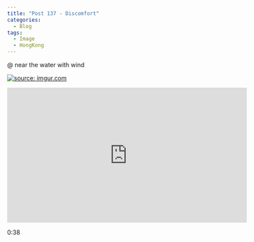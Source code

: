 ```yaml
---
title: "Post 137 - Discomfort"
categories:
  - Blog
tags:
  - Image
  - HongKong
---
```


@ near the water with wind

<a href="https://imgur.com/8gI3dU2"><img src="https://i.imgur.com/8gI3dU2.jpg" title="source: imgur.com" /></a>

<iframe width="560" height="315" src="https://www.youtube.com/embed/6xZWW8ZQvVs" title="YouTube video player" frameborder="0" allow="accelerometer; autoplay; clipboard-write; encrypted-media; gyroscope; picture-in-picture" allowfullscreen></iframe>
<br/>

0:38

<script src="https://utteranc.es/client.js"
        repo="serendipityinlife/serendipityinlife.github.io"
        issue-term="pathname"
        theme="github-light"
        crossorigin="anonymous"
        async>
</script>
